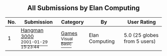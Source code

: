 ﻿<div align="center">

## All Submissions by Elan Computing

</div>

No.  | Submission | Category | By   | User Rating
---- | ---------- | -------- | ---- | -----------
1 | [Hangman 3000<br /><sup>2001-01-29 15:23:44</sup>](https://github.com/Planet-Source-Code/elan-computing-hangman-3000__1-14805) | [Games<br /><sup>Visual Basic</sup>](../ByCategory/games__1-38.md) | Elan Computing | 5.0 (25 globes from 5 users)
